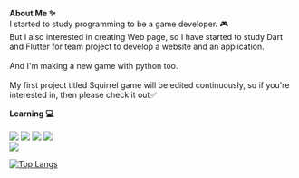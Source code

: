 <b>About Me ✨</b><br>
I started to study programming to be a game developer. 🎮 <br>
But I also interested in creating Web page, so I have started to study Dart and Flutter for team project to develop a website and an application. <br><br>
And I'm making a new game with python too. <br><br>
My first project titled Squirrel game will be edited continuously, so if you're interested in, then please check it out✅

<b>Learning 💻</b><br><br>
<img src="https://img.shields.io/badge/Python-3776AB?style=flat-square&logo=Python&logoColor=white"/>
<img src="https://img.shields.io/badge/C sharp-239120?style=flat-square&logo=CSharp&logoColor=white"/>
<img src="https://img.shields.io/badge/C++-00599C?style=flat-square&logo=c%2B%2B&logoColor=white"/>
<img src="https://img.shields.io/badge/dart-%230175C2.svg?style=flat-square&logo=dart&logoColor=white"/><br><img src="https://img.shields.io/badge/JavaScript-F7DF1E?style=flat-square&logo=Javascript&logoColor=black"/>

[![Top Langs](https://github-readme-stats.vercel.app/api/top-langs/?username=doyon33&layout=compact&count_private=true&hide=javascript,html)](https://github.com/doyon33/github-readme-stats)
